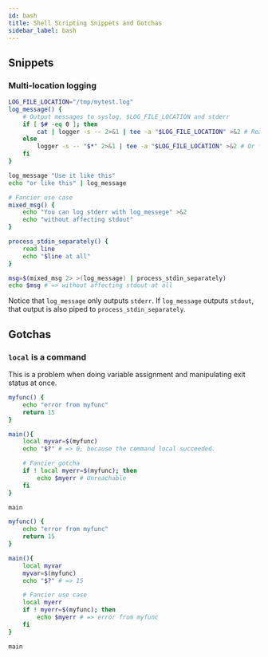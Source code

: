```yaml
---
id: bash
title: Shell Scripting Snippets and Gotchas
sidebar_label: bash
---
```


## Snippets

### Multi-location logging

```bash
LOG_FILE_LOCATION="/tmp/mytest.log"
log_message() {
    # Output messages to syslog, $LOG_FILE_LOCATION and stderr
    if [ $# -eq 0 ]; then
        cat | logger -s -- 2>&1 | tee -a "$LOG_FILE_LOCATION" >&2 # Read from stdin
    else
        logger -s -- "$*" 2>&1 | tee -a "$LOG_FILE_LOCATION" >&2 # Or from argument
    fi
}

log_message "Use it like this"
echo "or like this" | log_message

# Fancier use case
mixed_msg() {
    echo "You can log stderr with log_messege" >&2
    echo "without affecting stdout"
}

process_stdin_separately() {
    read line
    echo "$line at all"
}

msg=$(mixed_msg 2> >(log_message) | process_stdin_separately)
echo $msg # => without affecting stdout at all
```

Notice that `log_message` only outputs `stderr`. If `log_message` outputs `stdout`, that output is also piped to `process_stdin_separately`.

## Gotchas

### `local` is a command

This is a problem when doing variable assignment and manipulating exit status at once.

```bash title=problem.sh
myfunc() {
    echo "error from myfunc"
    return 15
}

main(){
    local myvar=$(myfunc)
    echo "$?" # => 0, because the command local succeeded.

    # Fancier gotcha
    if ! local myerr=$(myfunc); then
        echo $myerr # Unreachable
    fi
}

main
```

```bash title=solution.sh
myfunc() {
    echo "error from myfunc"
    return 15
}

main(){
    local myvar
    myvar=$(myfunc)
    echo "$?" # => 15

    # Fancier use case
    local myerr
    if ! myerr=$(myfunc); then
        echo $myerr # => error from myfunc
    fi
}

main
```
